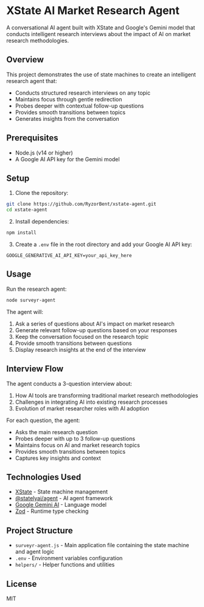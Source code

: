 # XState AI Market Research Agent

A conversational AI agent built with XState and Google's Gemini model that conducts intelligent research interviews about the impact of AI on market research methodologies.

## Overview

This project demonstrates the use of state machines to create an intelligent research agent that:

- Conducts structured research interviews on any topic
- Maintains focus through gentle redirection
- Probes deeper with contextual follow-up questions
- Provides smooth transitions between topics
- Generates insights from the conversation

## Prerequisites

- Node.js (v14 or higher)
- A Google AI API key for the Gemini model

## Setup

1. Clone the repository:

```bash
git clone https://github.com/RyzorBent/xstate-agent.git
cd xstate-agent
```

2. Install dependencies:

```bash
npm install
```

3. Create a `.env` file in the root directory and add your Google AI API key:

```
GOOGLE_GENERATIVE_AI_API_KEY=your_api_key_here
```

## Usage

Run the research agent:

```bash
node surveyr-agent
```

The agent will:

1. Ask a series of questions about AI's impact on market research
2. Generate relevant follow-up questions based on your responses
3. Keep the conversation focused on the research topic
4. Provide smooth transitions between questions
5. Display research insights at the end of the interview

## Interview Flow

The agent conducts a 3-question interview about:

1. How AI tools are transforming traditional market research methodologies
2. Challenges in integrating AI into existing research processes
3. Evolution of market researcher roles with AI adoption

For each question, the agent:

- Asks the main research question
- Probes deeper with up to 3 follow-up questions
- Maintains focus on AI and market research topics
- Provides smooth transitions between topics
- Captures key insights and context

## Technologies Used

- [XState](https://xstate.js.org/) - State machine management
- [@statelyai/agent](https://github.com/statelyai/agent) - AI agent framework
- [Google Gemini AI](https://ai.google.dev/) - Language model
- [Zod](https://github.com/colinhacks/zod) - Runtime type checking

## Project Structure

- `surveyr-agent.js` - Main application file containing the state machine and agent logic
- `.env` - Environment variables configuration
- `helpers/` - Helper functions and utilities

## License

MIT
